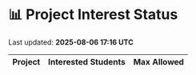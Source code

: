 # 📊 Project Interest Status

Last updated: **2025-08-06 17:16 UTC**

| Project | Interested Students | Max Allowed |
|---------|---------------------|-------------|
